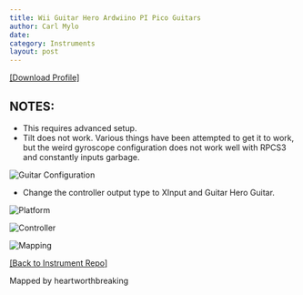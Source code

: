 ```yaml
---
title: Wii Guitar Hero Ardwiino PI Pico Guitars
author: Carl Mylo
date: 
category: Instruments
layout: post
---
```


[[Download Profile]](https://github.com/hmxmilohax/rb3-pc/raw/main/instrument-repo/Wii%20Guitar%20Hero%20Les%20Paul%20%5BPi%20Pico%5D.7z)

## NOTES:

* This requires advanced setup.
* Tilt does not work. Various things have been attempted to get it to work, but the weird gyroscope configuration does not work well with RPCS3 and constantly inputs garbage.

![Guitar Configuration](https://raw.githubusercontent.com/hmxmilohax/rb3-pc/main/assets/images/instruments/picolpguitarconfigurator.png "Guitar Configurator")  

* Change the controller output type to XInput and Guitar Hero Guitar.

![Platform](https://raw.githubusercontent.com/hmxmilohax/rb3-pc/main/assets/images/instruments/plat/santroller.png "Platform") 

![Controller](https://raw.githubusercontent.com/hmxmilohax/rb3-pc/main/assets/images/instruments/cont/wiilpcontroller.png "Controller") 

![Mapping](https://raw.githubusercontent.com/hmxmilohax/rb3-pc/main/assets/images/instruments/maps/picolpmapping.png "Mapping") 

[[Back to Instrument Repo]](https://rb3pc.milohax.org/english/instrumentrepo/#instrument-list)



Mapped by heartworthbreaking